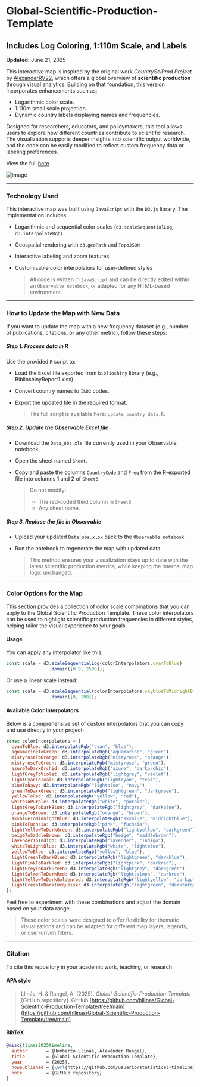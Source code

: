 # Global-Scientific-Production-Template

## Includes Log Coloring, 1:110m Scale, and Labels

**Updated:** June 21, 2025

This interactive map is inspired by the original work *CountrySciProd Project* by [AlexanderRV22](https://github.com/Alex-rv150/CountrySciProud), which offers a global overview of **scientific production** through visual analytics. Building on that foundation, this version incorporates enhancements such as:

- Logarithmic color scale.
- 1:110m small scale projection.
- Dynamic country labels displaying names and frequencies.

Designed for researchers, educators, and policymakers, this tool allows users to explore how different countries contribute to scientific research. The visualization supports deeper insights into scientific output worldwide, and the code can be easily modified to reflect custom frequency data or labeling preferences.

View the full [here](https://observablehq.com/d/ec528de5c6f1cd3d). 

![image](https://github.com/user-attachments/assets/3b57f30e-38ea-42f6-9c59-c570dbf1413f)

---

### Technology Used

This interactive map was built using `JavaScript` with the `D3.js` library. The implementation includes:

- Logarithmic and sequential color scales (`d3.scaleSequentialLog`, `d3.interpolateRgb`)

- Geospatial rendering with `d3.geoPath` and `TopoJSON`

- Interactive labeling and zoom features

- Customizable color interpolators for user-defined styles

  > All code is written in `JavaScript` and can be directly edited within an `Observable notebook`, or adapted for any HTML-based environment.

---

### How to Update the Map with New Data

If you want to update the map with a new frequency dataset (e.g., number of publications, citations, or any other metric), follow these steps:


##### Step 1. Process data in R

Use the provided `R` script to:

- Load the Excel file exported from `biblioshiny` library (e.g., BiblioshinyReport1.xlsx).

- Convert country names to `ISO2` codes.

- Export the updated file in the required format.

  > The full script is available here: `update_country_data.R`.


##### Step 2. Update the Observable Excel file

- Download the `Data_obs.xls` file currently used in your Observable notebook.

- Open the sheet named `Sheet`.

- Copy and paste the columns `CountryCode` and `Freq` from the R-exported file into columns 1 and 2 of `Sheet6`.
  
  > Do not modify: 
  > - The red-coded third column in `Sheet6`.
  > - Any sheet name.

##### Step 3. Replace the file in Observable
   
- Upload your updated `Data_obs.xlsx` back to the `Observable notebook`.

- Run the notebook to regenerate the map with updated data.

  > This method ensures your visualization stays up to date with the latest scientific production metrics, while keeping the internal map logic unchanged.

---

### Color Options for the Map

This section provides a collection of color scale combinations that you can apply to the Global Scientific Production Template. These color interpolators can be used to highlight scientific production frequencies in different styles, helping tailor the visual experience to your goals.

#### Usage
You can apply any interpolator like this:

```js
const scale = d3.scaleSequentialLog(colorInterpolators.cyanToBlue)
                .domain([0.9, 2500]);
```

Or use a linear scale instead:

```js
const scale = d3.scaleSequential(colorInterpolators.skyblueToMidnightBlue)
                .domain([0, 200]);
```

#### Available Color Interpolators

Below is a comprehensive set of custom interpolators that you can copy and use directly in your project:

```js
const colorInterpolators = {
  cyanToBlue: d3.interpolateRgb("cyan", "blue"),
  aquamarineToGreen: d3.interpolateRgb("aquamarine", "green"),
  mistyroseToOrange: d3.interpolateRgb("mistyrose", "orange"),
  mistyroseToGreen: d3.interpolateRgb("mistyrose", "green"),
  azureToDarkOrchid: d3.interpolateRgb("azure", "darkorchid"),
  lightGreyToViolet: d3.interpolateRgb("lightgrey", "violet"),
  lightCyanToTeal: d3.interpolateRgb("lightcyan", "teal"),
  blueToNavy: d3.interpolateRgb("lightblue", "navy"),
  greenToDarkGreen: d3.interpolateRgb("lightgreen", "darkgreen"),
  yellowToRed: d3.interpolateRgb("yellow", "red"),
  whiteToPurple: d3.interpolateRgb("white", "purple"),
  lightGreyToDarkBlue: d3.interpolateRgb("lightgrey", "darkblue"),
  orangeToBrown: d3.interpolateRgb("orange", "brown"),
  skyblueToMidnightBlue: d3.interpolateRgb("skyblue", "midnightblue"),
  pinkToFuchsia: d3.interpolateRgb("pink", "fuchsia"),
  lightYellowToDarkGreen: d3.interpolateRgb("lightyellow", "darkgreen"),
  beigeToSaddleBrown: d3.interpolateRgb("beige", "saddlebrown"),
  lavenderToIndigo: d3.interpolateRgb("lavender", "indigo"),
  whiteToLightBlue: d3.interpolateRgb("white", "lightblue"),
  yellowToBlue: d3.interpolateRgb("yellow", "blue"),
  lightGreenToDarkBlue: d3.interpolateRgb("lightgreen", "darkblue"),
  lightPinkToDarkRed: d3.interpolateRgb("lightpink", "darkred"),
  lightGreyToDarkGreen: d3.interpolateRgb("lightgrey", "darkgreen"),
  lightSalmonToDarkRed: d3.interpolateRgb("lightsalmon", "darkred"),
  lightYellowToDarkGoldenrod: d3.interpolateRgb("lightyellow", "darkgoldenrod"),
  lightGreenToDarkTurquoise: d3.interpolateRgb("lightgreen", "darkturquoise")
};
```
Feel free to experiment with these combinations and adjust the domain based on your data range.

  > These color scales were designed to offer flexibility for thematic visualizations and can be adapted for different map layers, legends, or user-driven filters.

---

### Citation

To cite this repository in your academic work, teaching, or research:

#### APA style

> Llinás, H. & Rangel, A. (2025). *Global-Scientific-Production-Template* [GitHub repository].
                    GitHub.[https://github.com/hllinas/Global-Scientific-Production-Template/tree/main](https://github.com/hllinas/Global-Scientific-Production-Template/tree/main)
#### BibTeX

```bibtex
@misc{llinas2025timeline,
  author       = {Humberto Llinás, Alexánder Rangel},
  title        = {Global-Scientific-Production-Template},
  year         = {2025},
  howpublished = {\url{https://github.com/usuario/statistical-timeline}},
  note         = {GitHub repository}
}
```
